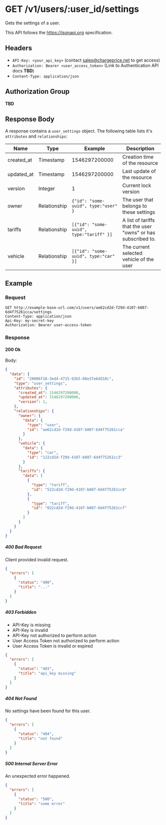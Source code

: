 # GET /v1/users/:user_id/settings

Gets the settings of a user.

This API follows the https://jsonapi.org specification.

## Headers

* `API-Key: <your_api_key>` (contact sales@chargeprice.net to get access)
* `Authorization: Bearer <user_access_token>` (Link to Authentication API docs **TBD**)
* `Content-Type: application/json`

## Authorization Group

**TBD**

## Response Body

A response contains a `user_settings` object.
The following table lists it's `attributes` and `relationships`:

| **Name**   | **Type**     | **Example**                             | **Description**                                              |
| ---------- | ------------ | --------------------------------------- | ------------------------------------------------------------ |
| created_at | Timestamp    | 1546297200000                           | Creation time of the resource                                |
| updated_at | Timestamp    | 1546297200000                           | Last update of the resource                                  |
| version    | Integer      | 1                                       | Current lock version                                         |
| owner      | Relationship | `{"id": "some-uuid", type:"user" }`     | The user that belongs to these settings                      |
| tariffs    | Relationship | `[{"id": "some-uuid", type:"tariff" }]` | A list of tariffs that the user "owns" or has subscribed to. |
| vehicle    | Relationship | `[{"id": "some-uuid", type:"car" }]`    | The current selected vehicle of the user                     |

## Example

### Request

```http
GET http://example-base-url.com/v1/users/ae62cd2d-f29d-4107-b087-6d4f75261cca/settings
Content-Type: application/json
Api-Key: my-secret-key
Authorization: Bearer user-access-token
```

### Response

#### 200 Ok

Body:
```json
{
  "data": {
    "id": "20006f18-3ed4-4715-92b5-08e37e6dd18c",
    "type": "user_settings",
    "attributes": {
      "created_at": 1546297200000,
      "updated_at": 1546297200000,
      "version": 1,
    },
    "relationships": {
      "owner": {
        "data": {
          "type": "user",
          "id": "ae62cd2d-f29d-4107-b087-6d4f75261cca"
        }
      },
      "vehicle": {
        "data": {
          "type": "car",
          "id": "122cd2d-f29d-4107-b087-6d4f75261cc3"
        }
      },
      "tariffs": {
        "data": [
          {
            "type": "tariff",
            "id": "522cd2d-f29d-4107-b087-6d4f75261cc8"
          },
          {
            "type": "tariff",
            "id": "022cd2d-f29d-4107-b087-6d4f75261ccf"
          }
        ]
      }
    }
  }
}

```

##### 400 Bad Request

Client provided invalid request.

```json
{
  "errors": [
    {
      "status": "400",
      "title": "..."
    }
  ]
}
```

##### 403 Forbidden

* API-Key is missing
* API-Key is invalid
* API-Key not authorized to perform action
* User Access Token not authorized to perform action
* User Access Token is invalid or expired

```json
{
  "errors": [
    {
      "status": "403",
      "title": "api_key missing"
    }
  ]
}
```

##### 404 Not Found

No settings have been found for this user.

```json
{
  "errors": [
    {
      "status": "404",
      "title": "not found"
    }
  ]
}
```

##### 500 Internal Server Error

An unexpected error happened.

```json
{
  "errors": [
    {
      "status": "500",
      "title": "some error"
    }
  ]
}
```